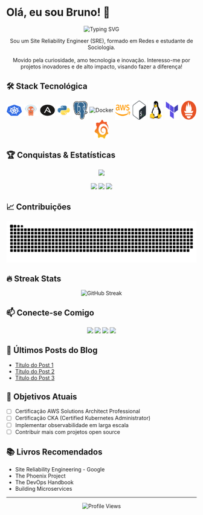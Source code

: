 # Olá, eu sou Bruno! 👋

<div align="center">
  <img src="https://readme-typing-svg.herokuapp.com?font=Fira+Code&weight=500&size=40&pause=1000&color=2E8BC0&center=true&vCenter=true&width=600&height=100&lines=SRE+%7C+DevOps+%7C+Cloud+Engineer;Infraestrutura+%7C+Automa%C3%A7%C3%A3o+%7C+Observabilidade" alt="Typing SVG" />
</div>

<p align="center">
  Sou um Site Reliability Engineer (SRE), formado em Redes e estudante de Sociologia.
  <br/>
  <br/>
  Movido pela curiosidade, amo tecnologia e inovação. Interesso-me por projetos inovadores e de alto impacto, visando fazer a diferença!
</p>

## 🛠️ Stack Tecnológica

<div align="center">
  <img align="center" alt="h1n1-K8s" height="30" width="40" src="https://raw.githubusercontent.com/devicons/devicon/master/icons/kubernetes/kubernetes-plain.svg">
  <img align="center" alt="h1n1-Argo" height="30" width="40" src="https://raw.githubusercontent.com/devicons/devicon/master/icons/argocd/argocd-original.svg">
  <img align="center" alt="h1n1-ansible" height="30" width="40" src="https://raw.githubusercontent.com/devicons/devicon/master/icons/ansible/ansible-original.svg">
  <img align="center" title="Python" alt="Python" height="30" width="40" src="https://raw.githubusercontent.com/devicons/devicon/master/icons/python/python-original.svg">
  <img align="center" title="PostgreSQL" alt="PostgreSQL" height="50" width="40" src="https://raw.githubusercontent.com/devicons/devicon/master/icons/postgresql/postgresql-original.svg">
  <img align="center" title="Docker" alt="Docker" height="50" width="40" src="https://cdn.jsdelivr.net/gh/devicons/devicon/icons/docker/docker-original.svg">
  <img align="center" title="AWS" alt="AWS" height="50" width="40" src="https://raw.githubusercontent.com/devicons/devicon/master/icons/amazonwebservices/amazonwebservices-plain-wordmark.svg">
  <img align="center" title="bash" alt="bash" height="50" width="40" src="https://raw.githubusercontent.com/devicons/devicon/master/icons/bash/bash-original.svg">
  <img align="center" title="Tux" alt="Linux" height="50" width="40" src="https://raw.githubusercontent.com/devicons/devicon/master/icons/linux/linux-original.svg">
  <img align="center" title="Terraform" alt="Terraform" height="50" width="40" src="https://raw.githubusercontent.com/devicons/devicon/master/icons/terraform/terraform-original.svg">
  <img align="center" title="Prometheus" alt="Prometheus" height="50" width="40" src="https://raw.githubusercontent.com/devicons/devicon/master/icons/prometheus/prometheus-original.svg">
  <img align="center" title="Grafana" alt="Grafana" height="50" width="40" src="https://raw.githubusercontent.com/devicons/devicon/master/icons/grafana/grafana-original.svg">
</div>

## 🏆 Conquistas & Estatísticas

<div align="center">
  <img src="https://github-profile-trophy.vercel.app/?username=brunoh1n1&theme=algolia&row=1&column=7&no-frame=true&no-bg=true" />
  <br><br>
  <img src="https://img.shields.io/github/followers/brunoh1n1?label=Seguidores&style=social" />
  <img src="https://img.shields.io/github/contributions/this-year/brunoh1n1?label=Contribui%C3%A7%C3%B5es%20este%20ano" />
  <img src="https://img.shields.io/github/stars/brunoh1n1?style=social" />
</div>

## 📈 Contribuições

<div align="center">
  <img align="center" alt="Snake contribution" src="https://github.com/brunoh1n1/brunoh1n1/blob/output/github-contribution-grid-snake.svg" />
</div>

## 🔥 Streak Stats

<div align="center">
  <img src="https://github-readme-streak-stats.herokuapp.com/?user=brunoh1n1&theme=algolia" alt="GitHub Streak" />
</div>

## 📫 Conecte-se Comigo

<div align="center">
  <a href="https://instagram.com/cloudprotegida" target="_blank"><img src="https://img.shields.io/badge/-Instagram-%23E4405F?style=for-the-badge&logo=instagram&logoColor=white" target="_blank"></a>
  <a href="https://www.linkedin.com/in/bruno-cavalcanti-sre/" target="_blank"><img src="https://img.shields.io/badge/-LinkedIn-%230077B5?style=for-the-badge&logo=linkedin&logoColor=white"target="_blank"></a>
  <a href="https://www.youtube.com/@cloudprotegida" target="_blank"><img src="https://img.shields.io/badge/YouTube-FF0000?style=for-the-badge&logo=youtube&logoColor=white" target="_blank"></a>
  <a href="mailto:seu-email@dominio.com"><img src="https://img.shields.io/badge/-Gmail-%23333?style=for-the-badge&logo=gmail&logoColor=white" target="_blank"></a>
</div>

## 📝 Últimos Posts do Blog

<!-- BLOG-POST-LIST:START -->
- [Título do Post 1](link-do-post-1)
- [Título do Post 2](link-do-post-2)
- [Título do Post 3](link-do-post-3)
<!-- BLOG-POST-LIST:END -->

## 🎯 Objetivos Atuais

- [ ] Certificação AWS Solutions Architect Professional
- [ ] Certificação CKA (Certified Kubernetes Administrator)
- [ ] Implementar observabilidade em larga escala
- [ ] Contribuir mais com projetos open source

## 📚 Livros Recomendados

- Site Reliability Engineering - Google
- The Phoenix Project
- The DevOps Handbook
- Building Microservices

---

<div align="center">
  <img src="https://komarev.com/ghpvc/?username=brunoh1n1&color=blueviolet" alt="Profile Views" />
</div>


